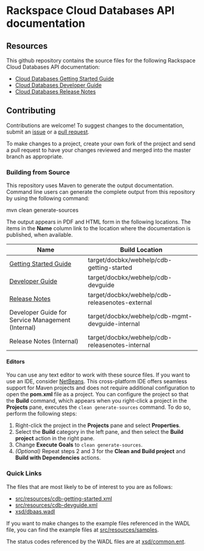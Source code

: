 # Rackspace Cloud Databases API documentation

## Resources

This github repository contains the source files for the following Rackspace Cloud Databases API documentation:

* [Cloud Databases Getting Started Guide](http://docs.rackspace.com/cdb/api/v1.0/cdb-getting-started/)
* [Cloud Databases Developer Guide](http://docs.rackspace.com/cdb/api/v1.0/cdb-devguide/)
* [Cloud Databases Release Notes](http://docs.rackspace.com/cdb/api/v1.0/cdb-releasenotes/)

## Contributing

Contributions are welcome! To suggest changes to the documentation, submit an [issue](https://github.com/rackerlabs/docs-cloud-databases/issues) or a [pull request](https://github.com/rackerlabs/docs-cloud-databases/pulls).

To make changes to a project, create your own fork of the project and send a pull request to have your changes reviewed and merged into the master branch as appropriate.

### Building from Source

This repository uses Maven to generate the output documentation. Command line users can generate the complete output from this repository by using the following command:

mvn clean generate-sources

The output appears in PDF and HTML form in the following locations. The items in the **Name** column link to the location where the documentation is published, when available.

| Name | Build Location |
| --- | --- |
| [Getting Started Guide](http://docs.rackspace.com/cdb/api/v1.0/cdb-getting-started/) | target/docbkx/webhelp/cdb-getting-started |
| [Developer Guide](http://docs.rackspace.com/cdb/api/v1.0/cdb-devguide/) | target/docbkx/webhelp/cdb-devguide |
| [Release Notes](http://docs.rackspace.com/cdb/api/v1.0/cdb-releasenotes/) | target/docbkx/webhelp/cdb-releasenotes-external |
| Developer Guide for Service Management (Internal) | target/docbkx/webhelp/cdb-mgmt-devguide-internal |
| Release Notes (Internal) | target/docbkx/webhelp/cdb-releasenotes-internal |

#### Editors

You can use any text editor to work with these source files. If you want to use an IDE, consider [NetBeans](http://netbeans.org). This cross-platform IDE offers seamless support for Maven projects and does not require  additional configuration to open the **pom.xml** file as a project. You can configure the project so that the **Build** command, which appears when you right-click a project in the **Projects** pane, executes the `clean generate-sources` command. To do so, perform the following steps:

1. Right-click the project in the **Projects** pane and select **Properties**.
2. Select the **Build** category in the left pane, and then select the **Build project** action in the right pane.
3. Change **Execute Goals** to `clean generate-sources`.
4. *(Optional)* Repeat steps 2 and 3 for the **Clean and Build project** and **Build with Dependencies** actions.

### Quick Links

The files that are most likely to be of interest to you are as follows:

* [src/resources/cdb-getting-started.xml](apidocs/src/resources/cdb-getting-started.xml)
* [src/resources/cdb-devguide.xml](apidocs/src/resources/cdb-devguide.xml)
* [xsd/dbaas.wadl](xsd/dbaas.wadl)

If you want to make changes to the example files referenced in the WADL file, you can find the example files at  [src/resources/samples](src/resources/samples).

The status codes referenced by the WADL files are at [xsd/common.ent](xsd/common.ent).

